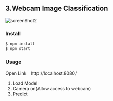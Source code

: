 ## 3.Webcam Image Classification

![screenShot2](https://github.com/PonDad/keras_js_examples/blob/master/3_webcam_image_classification/static/img/screenshot_3.png)

### Install

```bash
$ npm install
$ npm start
```

### Usage

Open Link　http://localhost:8080/

1. Load Model
2. Camera on(Allow access to webcam)
3. Predict
